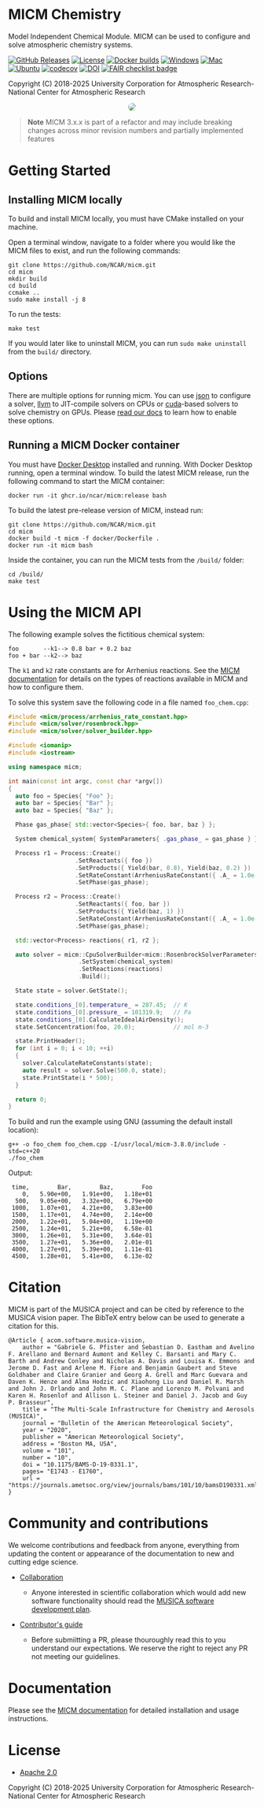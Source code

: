 MICM Chemistry
==============

Model Independent Chemical Module. MICM can be used to configure and solve atmospheric chemistry systems.

[![GitHub Releases](https://img.shields.io/github/release/NCAR/micm.svg)](https://github.com/NCAR/micm/releases)
[![License](https://img.shields.io/github/license/NCAR/micm.svg)](https://github.com/NCAR/micm/blob/master/LICENSE)
[![Docker builds](https://github.com/NCAR/micm/actions/workflows/docker_and_coverage.yml/badge.svg)](https://github.com/NCAR/micm/actions/workflows/docker_and_coverage.yml)
[![Windows](https://github.com/NCAR/micm/actions/workflows/windows.yml/badge.svg)](https://github.com/NCAR/micm/actions/workflows/windows.yml)
[![Mac](https://github.com/NCAR/micm/actions/workflows/mac.yml/badge.svg)](https://github.com/NCAR/micm/actions/workflows/mac.yml)
[![Ubuntu](https://github.com/NCAR/micm/actions/workflows/ubuntu.yml/badge.svg)](https://github.com/NCAR/micm/actions/workflows/ubuntu.yml)
[![codecov](https://codecov.io/gh/NCAR/micm/branch/main/graph/badge.svg?token=ATGO4DKTMY)](https://codecov.io/gh/NCAR/micm)
[![DOI](https://zenodo.org/badge/294492778.svg)](https://zenodo.org/badge/latestdoi/294492778)
[![FAIR checklist badge](https://fairsoftwarechecklist.net/badge.svg)](https://fairsoftwarechecklist.net/v0.2?f=31&a=32113&i=22322&r=123)


Copyright (C) 2018-2025 University Corporation for Atmospheric Research-National Center for Atmospheric Research


<p align="center">
  <img style="border-radius: 100%" src="docs/source/_static/icons/micm.png">
</p>

> **Note**
> MICM 3.x.x is part of a refactor and may include breaking changes across minor revision numbers
and partially implemented features


# Getting Started

## Installing MICM locally
To build and install MICM locally, you must have CMake installed on your machine.

Open a terminal window, navigate to a folder where you would like the MICM files to exist,
and run the following commands:

```
git clone https://github.com/NCAR/micm.git
cd micm
mkdir build
cd build
ccmake ..
sudo make install -j 8
```

To run the tests:

```
make test
```

If you would later like to uninstall MICM, you can run
`sudo make uninstall` from the `build/` directory.

## Options

There are multiple options for running micm. You can use [json](https://github.com/nlohmann/json)
to configure a solver, [llvm](https://llvm.org/) to JIT-compile
solvers on CPUs or [cuda](https://developer.nvidia.com/cuda-zone)-based solvers to solve chemistry on GPUs.
Please [read our docs](https://ncar.github.io/micm/getting_started.html) 
to learn how to enable these options.

## Running a MICM Docker container

You must have [Docker Desktop](https://www.docker.com/get-started) installed and running.
With Docker Desktop running, open a terminal window.
To build the latest MICM release, run the following command to start the MICM container:

```
docker run -it ghcr.io/ncar/micm:release bash
```

To build the latest pre-release version of MICM, instead run:

```
git clone https://github.com/NCAR/micm.git
cd micm
docker build -t micm -f docker/Dockerfile .
docker run -it micm bash
```

Inside the container, you can run the MICM tests from the `/build/` folder:

```
cd /build/
make test
```

# Using the MICM API

The following example solves the fictitious chemical system:

```
foo       --k1--> 0.8 bar + 0.2 baz
foo + bar --k2--> baz
```
The `k1` and `k2` rate constants are for Arrhenius reactions. See the [MICM documentation](https://ncar.github.io/micm/) for details on the types of reactions available in MICM and how to configure them.

To solve this system save the following code in a file named `foo_chem.cpp`:

```c++
#include <micm/process/arrhenius_rate_constant.hpp>
#include <micm/solver/rosenbrock.hpp>
#include <micm/solver/solver_builder.hpp>

#include <iomanip>
#include <iostream>

using namespace micm;

int main(const int argc, const char *argv[])
{
  auto foo = Species{ "Foo" };
  auto bar = Species{ "Bar" };
  auto baz = Species{ "Baz" };

  Phase gas_phase{ std::vector<Species>{ foo, bar, baz } };

  System chemical_system{ SystemParameters{ .gas_phase_ = gas_phase } };

  Process r1 = Process::Create()
                   .SetReactants({ foo })
                   .SetProducts({ Yield(bar, 0.8), Yield(baz, 0.2) })
                   .SetRateConstant(ArrheniusRateConstant({ .A_ = 1.0e-3 }))
                   .SetPhase(gas_phase);

  Process r2 = Process::Create()
                   .SetReactants({ foo, bar })
                   .SetProducts({ Yield(baz, 1) })
                   .SetRateConstant(ArrheniusRateConstant({ .A_ = 1.0e-5, .C_ = 110.0 }))
                   .SetPhase(gas_phase);

  std::vector<Process> reactions{ r1, r2 };

  auto solver = micm::CpuSolverBuilder<micm::RosenbrockSolverParameters>(micm::RosenbrockSolverParameters::ThreeStageRosenbrockParameters())
                    .SetSystem(chemical_system)
                    .SetReactions(reactions)
                    .Build();

  State state = solver.GetState();

  state.conditions_[0].temperature_ = 287.45;  // K
  state.conditions_[0].pressure_ = 101319.9;   // Pa
  state.conditions_[0].CalculateIdealAirDensity();
  state.SetConcentration(foo, 20.0);           // mol m-3

  state.PrintHeader();
  for (int i = 0; i < 10; ++i)
  {
    solver.CalculateRateConstants(state);
    auto result = solver.Solve(500.0, state);
    state.PrintState(i * 500);
  }

  return 0;
}
```

To build and run the example using GNU (assuming the default install location):
```
g++ -o foo_chem foo_chem.cpp -I/usr/local/micm-3.8.0/include -std=c++20
./foo_chem
```

Output:
```
 time,        Bar,        Baz,        Foo
    0,   5.90e+00,   1.91e+00,   1.18e+01
  500,   9.05e+00,   3.32e+00,   6.79e+00
 1000,   1.07e+01,   4.21e+00,   3.83e+00
 1500,   1.17e+01,   4.74e+00,   2.14e+00
 2000,   1.22e+01,   5.04e+00,   1.19e+00
 2500,   1.24e+01,   5.21e+00,   6.58e-01
 3000,   1.26e+01,   5.31e+00,   3.64e-01
 3500,   1.27e+01,   5.36e+00,   2.01e-01
 4000,   1.27e+01,   5.39e+00,   1.11e-01
 4500,   1.28e+01,   5.41e+00,   6.13e-02
```
# Citation

MICM is part of the MUSICA project and can be cited by reference to the MUSICA vision paper. The BibTeX entry below can be used to generate a citation for this.

```
@Article { acom.software.musica-vision,
    author = "Gabriele G. Pfister and Sebastian D. Eastham and Avelino F. Arellano and Bernard Aumont and Kelley C. Barsanti and Mary C. Barth and Andrew Conley and Nicholas A. Davis and Louisa K. Emmons and Jerome D. Fast and Arlene M. Fiore and Benjamin Gaubert and Steve Goldhaber and Claire Granier and Georg A. Grell and Marc Guevara and Daven K. Henze and Alma Hodzic and Xiaohong Liu and Daniel R. Marsh and John J. Orlando and John M. C. Plane and Lorenzo M. Polvani and Karen H. Rosenlof and Allison L. Steiner and Daniel J. Jacob and Guy P. Brasseur",
    title = "The Multi-Scale Infrastructure for Chemistry and Aerosols (MUSICA)",
    journal = "Bulletin of the American Meteorological Society",
    year = "2020",
    publisher = "American Meteorological Society",
    address = "Boston MA, USA",
    volume = "101",
    number = "10",
    doi = "10.1175/BAMS-D-19-0331.1",
    pages= "E1743 - E1760",
    url = "https://journals.ametsoc.org/view/journals/bams/101/10/bamsD190331.xml"
}
```

# Community and contributions
We welcome contributions and feedback from anyone, everything from updating
the content or appearance of the documentation to new and
cutting edge science.

- [Collaboration](https://github.com/NCAR/musica/blob/main/docs/Software%20Development%20Plan.pdf)
  - Anyone interested in scientific collaboration
which would add new software functionality should read the [MUSICA software development plan](https://github.com/NCAR/musica/blob/main/docs/Software%20Development%20Plan.pdf).

- [Contributor's guide](https://ncar.github.io/micm/contributing/index.html)
  - Before submiitting a PR, please thouroughly read this to you understand our expectations. We reserve the right to reject any PR not meeting our guidelines.


# Documentation
Please see the [MICM documentation](https://ncar.github.io/micm/) for detailed
installation and usage instructions.

# License

- [Apache 2.0](/LICENSE)

Copyright (C) 2018-2025 University Corporation for Atmospheric Research-National Center for Atmospheric Research
